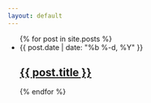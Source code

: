 ```yaml
---
layout: default
---
```


<ul class="posts">
  {% for post in site.posts %}
    <li>
      <span class="post-date">{{ post.date | date: "%b %-d, %Y" }}</span>
      <h2>
        <a class="post-link" href="{{ site.baseurl }}{{ post.url }}">{{ post.title }}</a>
      </h2>
    </li>
  {% endfor %}
</ul>
